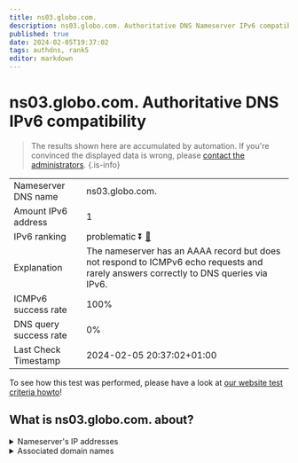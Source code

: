 ```yaml
---
title: ns03.globo.com.
description: ns03.globo.com. Authoritative DNS Nameserver IPv6 compatibility
published: true
date: 2024-02-05T19:37:02
tags: authdns, rank5
editor: markdown
---
```


# ns03.globo.com. Authoritative DNS IPv6 compatibility

> The results shown here are accumulated by automation. If you're convinced the displayed data is wrong, please [contact the administrators](/howto/chat). 
{.is-info}




|   |   |
| - | - |
| Nameserver DNS name | ns03.globo.com.
| Amount IPv6 address | 1
| IPv6 ranking | problematic :arrow_double_down: [🔗](/howto/ranking) |
| Explanation | The nameserver has an AAAA record but does not respond to ICMPv6 echo requests and rarely answers correctly to DNS queries via IPv6. |
| ICMPv6 success rate | 100%|
| DNS query success rate | 0% |
| Last Check Timestamp | 2024-02-05 20:37:02+01:00 |

To see how this test was performed, please have a look at [our website test criteria howto](/howto/testcriteria/authdns)!


## What is ns03.globo.com. about?




<details>
<summary>Nameserver's IP addresses</summary>

2804:294:4000:8001::5

</details>



<details>
<summary>Associated domain names</summary>

www.globo.com

</details>
